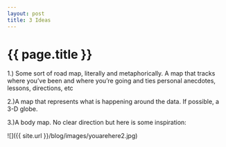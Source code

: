 ```yaml
---
layout: post
title: 3 Ideas
---
```


{{ page.title }}
================

<p class="meta">

1.) Some sort of road map, literally and metaphorically.  A map that tracks where you’ve been and where you’re going and ties personal anecdotes, lessons, directions, etc

2.)A map that represents what is happening around the data.  If possible, a 3-D globe.  

3.)A body map.  No clear direction but here is some inspiration:

![]({{ site.url }}/blog/images/youarehere2.jpg)
